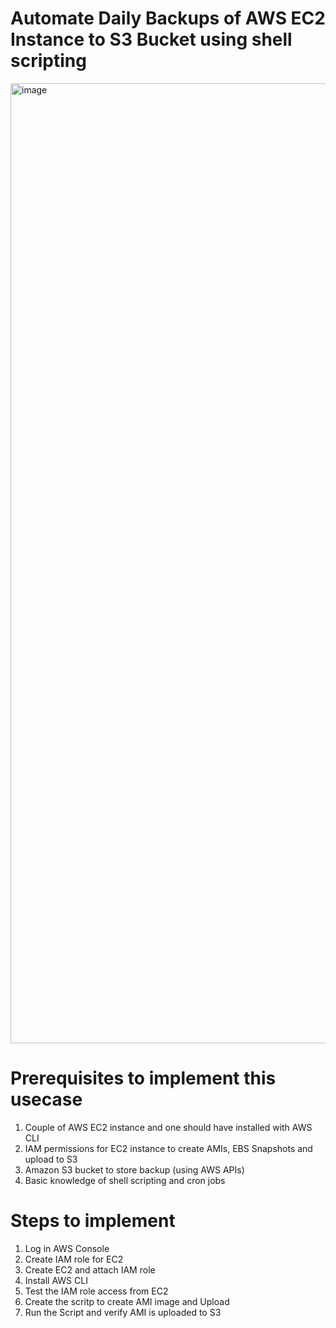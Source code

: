 # Automate Daily Backups of AWS EC2 Instance to S3 Bucket using shell scripting
<img width="1024" height="1536" alt="image" src="https://github.com/user-attachments/assets/7d459353-ea2a-4656-8d26-5159e19897e9" />


# Prerequisites to implement this usecase

  1. Couple of AWS EC2 instance and one should have installed with AWS CLI
  2. IAM permissions for EC2 instance to create AMIs, EBS Snapshots and upload to S3
  3. Amazon S3 bucket to store backup  (using AWS APIs)
  4. Basic knowledge of shell scripting and cron jobs

# Steps to implement
  1. Log in AWS Console
  2. Create IAM role for EC2
  3. Create EC2 and attach IAM role
  4. Install AWS CLI
  5. Test the IAM role access from EC2
  6. Create the scritp to create AMI image and Upload
  7. Run the Script and verify AMI is uploaded to S3
